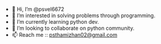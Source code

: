 - 👋 Hi, I’m @psvel6672
- 👀 I’m interested in solving problems through programming.
- 🌱 I’m currently learning python dev.
- 💞️ I’m looking to collaborate on python community.
- 📫 Reach me :: psthamizhan02@gmail.com

<!---
psvel6672/psvel6672 is a ✨ special ✨ repository because its `README.md` (this file) appears on your GitHub profile.
You can click the Preview link to take a look at your changes.
--->
